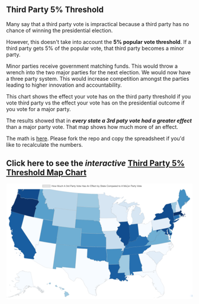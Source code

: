 ## Third Party 5% Threshold

Many say that a third party vote is impractical because a third party has no chance of winning the presidential election.

However, this doesn't take into account the **5% popular vote threshold**. If a third party gets 5% of the popular vote, that third party becomes a minor party.

Minor parties receive government matching funds. This would throw a wrench into the two major parties for the next election. We would now have a three party system. This would increase competition amongst the parties leading to higher innovation and accountability.

This chart shows the effect your vote has on the third party threshold if you vote third party vs the effect your vote has on the presidential outcome if you vote for a major party.

The results showed that in **_every state a 3rd paty vote had a greater effect_** than a major party vote. That map shows how much more of an effect.

The math is [here](https://docs.google.com/spreadsheets/d/1dkdP6XKCyUQYSHoqEduG3TvNgM2E2eSzxIs5VjKxFuc/edit?usp=sharing). Please fork the repo and copy the spreadsheet if you'd like to recalculate the numbers.

## Click here to see the _interactive_ [Third Party 5% Threshold Map Chart](https://dashbarkhuss.github.io/third_party_threshold/)

<a href="https://dashbarkhuss.github.io/third_party_threshold/"><img src = 'map.png'></a>
